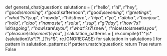 def general_chat(question):
    salutations = [
        r"hello",
        r"hi",
        r"hey",
        r"good\s*morning",
        r"good\s*afternoon",
        r"good\s*evening",
        r"greetings",
        r"what'?s?\s*up",
        r"howdy",
        r"hi\s*there",
        r"hiya",
        r"yo",
        r"aloha",
        r"bonjour",
        r"hola",
        r"ciao",
        r"namaste",
        r"salut",
        r"sup",
        r"g'?day",
        r"how'?s?\s*it\s*going",
        r"how\s*are\s*you",
        r"what'?s?\s*new",
        r"nice\s*to\s*meet\s*you",
        r"pleasure\s*to\s*meet\s*you",
    ]
    salutation_patterns = [
        re.compile(rf"^\s*{salutation}\s*[?!.,]?\s*$", re.IGNORECASE) for salutation in salutations
    ]
    for pattern in salutation_patterns:
        if pattern.match(question):
            return True
    return False
